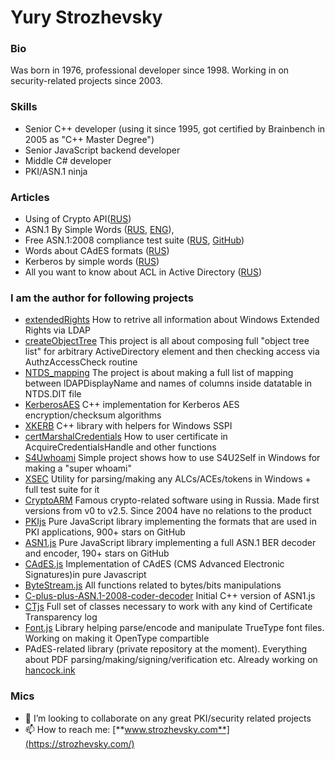 # Yury Strozhevsky

### Bio
Was born in 1976, professional developer since 1998. Working in on security-related projects since 2003.

### Skills
- Senior C++ developer (using it since 1995, got certified by Brainbench in 2005 as "C++ Master Degree")
- Senior JavaScript backend developer
- Middle C# developer
- PKI/ASN.1 ninja

### Articles
- Using of Crypto API([RUS](http://rsdn.org/article/crypto/usingcryptoapi.xml))
- ASN.1 By Simple Words ([RUS](https://habr.com/ru/post/150757/), [ENG](https://www.strozhevsky.com/free_docs/asn1_by_simple_words.pdf)),
- Free ASN.1:2008 compliance test suite ([RUS](https://habr.com/ru/post/152907/), [GitHub](https://github.com/YuryStrozhevsky/ASN1-2008-free-test-suite))
- Words about CAdES formats ([RUS](https://habr.com/ru/post/214295/))  
- Kerberos by simple words ([RUS](https://habr.com/ru/articles/803163/))
- All you want to know about ACL in Active Directory ([RUS](https://habr.com/ru/articles/809485/))

### I am the author for following projects

- [extendedRights](https://github.com/YuryStrozhevsky/extendedRights) How to retrive all information about Windows Extended Rights via LDAP
- [createObjectTree](https://github.com/YuryStrozhevsky/createObjectTree) This project is all about composing full "object tree list" for arbitrary ActiveDirectory element and then checking access via AuthzAccessCheck routine
- [NTDS_mapping](https://github.com/YuryStrozhevsky/NTDS_mapping) The project is about making a full list of mapping between lDAPDisplayName and names of columns inside datatable in NTDS.DIT file
- [KerberosAES](https://github.com/YuryStrozhevsky/KerberosAES) C++ implementation for Kerberos AES encryption/checksum algorithms
- [XKERB](https://github.com/YuryStrozhevsky/XKERB) C++ library with helpers for Windows SSPI 
- [certMarshalCredentials](https://github.com/YuryStrozhevsky/certMarshalCredentials) How to user certificate in AcquireCredentialsHandle and other functions
- [S4Uwhoami](https://github.com/YuryStrozhevsky/S4Uwhoami) Simple project shows how to use S4U2Self in Windows for making a "super whoami"
- [XSEC](https://github.com/YuryStrozhevsky/XSEC) Utility for parsing/making any ALCs/ACEs/tokens in Windows + full test suite for it
- [CryptoARM](https://trusted.ru/) Famous crypto-related software using in Russia. Made first versions from v0 to v2.5. Since 2004 have no relations to the product
- [PKIjs](https://github.com/PeculiarVentures/PKI.js) Pure JavaScript library implementing the formats that are used in PKI applications, 900+ stars on GitHub
- [ASN1.js](https://github.com/PeculiarVentures/ASN1.js) Pure JavaScript library implementing a full ASN.1 BER decoder and encoder, 190+ stars on GitHub
- [CAdES.js](https://github.com/PeculiarVentures/CAdES.js) Implementation of CAdES (CMS Advanced Electronic Signatures)in pure Javascript 
- [ByteStream.js](https://github.com/PeculiarVentures/ByteStream.js) All functions related to bytes/bits manipulations
- [C-plus-plus-ASN.1-2008-coder-decoder](https://github.com/YuryStrozhevsky/C-plus-plus-ASN.1-2008-coder-decoder) Initial C++ version of ASN1.js
- [CTjs](https://github.com/YuryStrozhevsky/CTjs) Full set of classes necessary to work with any kind of Certificate Transparency log
- [Font.js](https://github.com/PeculiarVentures/Font.js) Library helping parse/encode and manipulate TrueType font files. Working on making it OpenType compartible
- PAdES-related library (private repository at the moment). Everything about PDF parsing/making/signing/verification etc. Already working on [hancock.ink](https://hancock.ink/)

### Mics

- 👯 I’m looking to collaborate on any great PKI/security related projects
- 📫 How to reach me: [**www.strozhevsky.com**](https://strozhevsky.com/)
